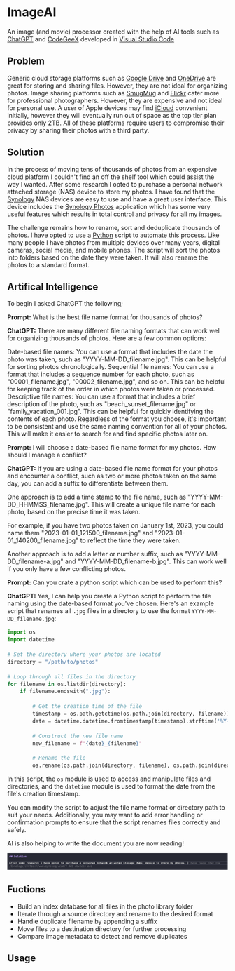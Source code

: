 # ImageAI
An image (and movie) processor created with the help of AI tools such as [ChatGPT](https://chat.openai.com/) and [CodeGeeX](https://codegeex.cn/en-US) developed in [Visual Studio Code](https://code.visualstudio.com/)

## Problem

Generic cloud storage platforms such as [Google Drive](https://drive.google.com/) and [OneDrive](https://onedrive.live.com/) are great for storing and sharing files. However, they are not ideal for organizing photos. Image sharing platforms such as [SmugMug](https://www.smugmug.com/) and [Flickr](https://www.flickr.com/) cater more for professional photographers. However, they are expensive and not ideal for personal use. A user of Apple devices may find [iCloud](https://www.icloud.com/) convenient initially, however they will eventually run out of space as the top tier plan provides only 2TB. All of these platforms require users to compromise their privacy by sharing their photos with a third party.

## Solution

In the process of moving tens of thousands of photos from an expensive cloud platform I couldn't find an off the shelf tool which could assist the way I wanted. After some research I opted to purchase a personal network attached storage (NAS) device to store my photos. I have found that the [Synology](https://www.synology.com/) NAS devices are easy to use and have a great user interface. This device includes the [Synology Photos](https://www.synology.com/en-global/dsm/feature/photos) application which has some very useful features which results in total control and privacy for all my images.

The challenge remains how to rename, sort and deduplicate thousands of photos. I have opted to use a [Python](https://www.python.org) script to automate this process. Like many people I have photos from multiple devices over many years, digital cameras, social media, and mobile phones. The script will sort the photos into folders based on the date they were taken. It will also rename the photos to a standard format.

## Artifical Intelligence

To begin I asked ChatGPT the following;

**Prompt:** What is the best file name format for thousands of photos?

**ChatGPT:** There are many different file naming formats that can work well for organizing thousands of photos. Here are a few common options:

Date-based file names: You can use a format that includes the date the photo was taken, such as "YYYY-MM-DD_filename.jpg". This can be helpful for sorting photos chronologically.
Sequential file names: You can use a format that includes a sequence number for each photo, such as "00001_filename.jpg", "00002_filename.jpg", and so on. This can be helpful for keeping track of the order in which photos were taken or processed.
Descriptive file names: You can use a format that includes a brief description of the photo, such as "beach_sunset_filename.jpg" or "family_vacation_001.jpg". This can be helpful for quickly identifying the contents of each photo.
Regardless of the format you choose, it's important to be consistent and use the same naming convention for all of your photos. This will make it easier to search for and find specific photos later on.

**Prompt:** I will choose a date-based file name format for my photos. How should I manage a conflict?

**ChatGPT:** If you are using a date-based file name format for your photos and encounter a conflict, such as two or more photos taken on the same day, you can add a suffix to differentiate between them.

One approach is to add a time stamp to the file name, such as "YYYY-MM-DD_HHMMSS_filename.jpg". This will create a unique file name for each photo, based on the precise time it was taken.

For example, if you have two photos taken on January 1st, 2023, you could name them "2023-01-01_121500_filename.jpg" and "2023-01-01_140200_filename.jpg" to reflect the time they were taken.

Another approach is to add a letter or number suffix, such as "YYYY-MM-DD_filename-a.jpg" and "YYYY-MM-DD_filename-b.jpg". This can work well if you only have a few conflicting photos.

**Prompt:** Can you crate a python script which can be used to perform this?

**ChatGPT:** Yes, I can help you create a Python script to perform the file naming using the date-based format you've chosen. Here's an example script that renames all `.jpg` files in a directory to use the format `YYYY-MM-DD_filename.jpg`:

```python
import os
import datetime

# Set the directory where your photos are located
directory = "/path/to/photos"

# Loop through all files in the directory
for filename in os.listdir(directory):
    if filename.endswith(".jpg"):
        
        # Get the creation time of the file
        timestamp = os.path.getctime(os.path.join(directory, filename))
        date = datetime.datetime.fromtimestamp(timestamp).strftime('%Y-%m-%d')
        
        # Construct the new file name
        new_filename = f"{date}_{filename}"
        
        # Rename the file
        os.rename(os.path.join(directory, filename), os.path.join(directory, new_filename))
```

In this script, the `os` module is used to access and manipulate files and directories, and the `datetime` module is used to format the date from the file's creation timestamp.

You can modify the script to adjust the file name format or directory path to suit your needs. Additionally, you may want to add error handling or confirmation prompts to ensure that the script renames files correctly and safely.

AI is also helping to write the document you are now reading!

![AI](screenshot.png)

## Fuctions

- Build an index database for all files in the photo library folder
- Iterate through a source directory and rename to the desired format
- Handle duplicate filename by appending a suffix
- Move files to a destination directory for further processing
- Compare image metadata to detect and remove duplicates

## Usage

